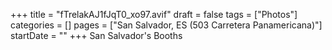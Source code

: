 +++
title = "fTrelakAJ1fJqT0_xo97.avif"
draft = false
tags = ["Photos"]
categories = []
pages = ["San Salvador, ES (503 Carretera Panamericana)"]
startDate = ""
+++
San Salvador's Booths
